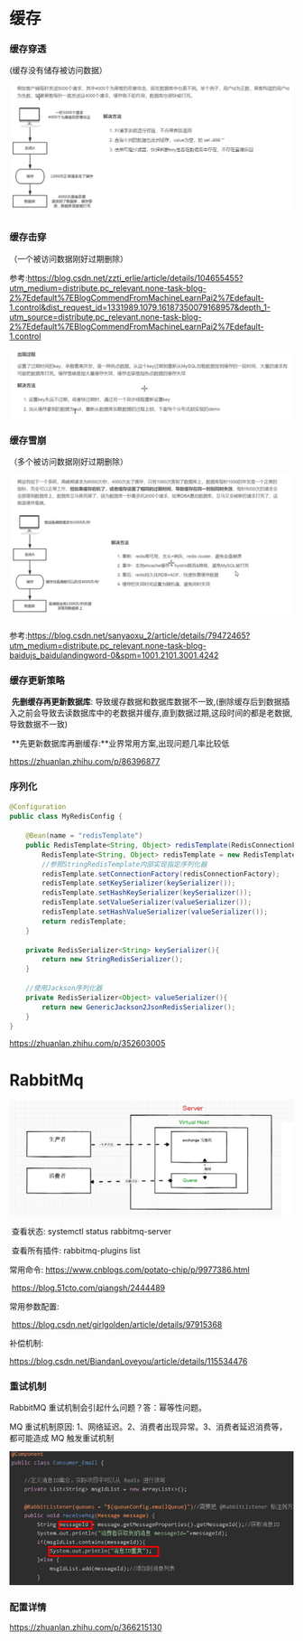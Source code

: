 

# 缓存

### 缓存穿透

(缓存没有储存被访问数据）

![1618741428290](redis.assets/1618741428290.png)

### 缓存击穿

（一个被访问数据刚好过期删除）

参考:https://blog.csdn.net/zzti_erlie/article/details/104655455?utm_medium=distribute.pc_relevant.none-task-blog-2%7Edefault%7EBlogCommendFromMachineLearnPai2%7Edefault-1.control&dist_request_id=1331989.1079.16187350079168957&depth_1-utm_source=distribute.pc_relevant.none-task-blog-2%7Edefault%7EBlogCommendFromMachineLearnPai2%7Edefault-1.control

![1618741560165](redis.assets/1618741560165.png)

### 缓存雪崩

（多个被访问数据刚好过期删除）

![1618735392301](redis.assets/1618735392301.png)

参考:https://blog.csdn.net/sanyaoxu_2/article/details/79472465?utm_medium=distribute.pc_relevant.none-task-blog-baidujs_baidulandingword-0&spm=1001.2101.3001.4242





### 缓存更新策略

​		**先删缓存再更新数据库**: 导致缓存数据和数据库数据不一致,(删除缓存后到数据插入之前会导致去读数据库中的老数据并缓存,直到数据过期,这段时间的都是老数据,导致数据不一致)

​    	**先更新数据库再删缓存:**业界常用方案,出现问题几率比较低

https://zhuanlan.zhihu.com/p/86396877



### 序列化

```java
@Configuration
public class MyRedisConfig {

    @Bean(name = "redisTemplate")
    public RedisTemplate<String, Object> redisTemplate(RedisConnectionFactory redisConnectionFactory){
        RedisTemplate<String, Object> redisTemplate = new RedisTemplate<>();
        //参照StringRedisTemplate内部实现指定序列化器
        redisTemplate.setConnectionFactory(redisConnectionFactory);
        redisTemplate.setKeySerializer(keySerializer());
        redisTemplate.setHashKeySerializer(keySerializer());
        redisTemplate.setValueSerializer(valueSerializer());
        redisTemplate.setHashValueSerializer(valueSerializer());
        return redisTemplate;
    }

    private RedisSerializer<String> keySerializer(){
        return new StringRedisSerializer();
    }

    //使用Jackson序列化器
    private RedisSerializer<Object> valueSerializer(){
        return new GenericJackson2JsonRedisSerializer();
    }
}
```

https://zhuanlan.zhihu.com/p/352603005

# RabbitMq

![1618839865249](redis.assets/1618839865249.png)

​	查看状态: systemctl status rabbitmq-server   

​	查看所有插件:   rabbitmq-plugins  list  

常用命令: https://www.cnblogs.com/potato-chip/p/9977386.html

​				  https://blog.51cto.com/qiangsh/2444489

常用参数配置:

​					https://blog.csdn.net/girlgolden/article/details/97915368

补偿机制:

https://blog.csdn.net/BiandanLoveyou/article/details/115534476

### 重试机制

RabbitMQ 重试机制会引起什么问题？答：幂等性问题。

MQ 重试机制原因:  1、网络延迟。2、消费者出现异常。3、消费者延迟消费等，都可能造成 MQ 触发重试机制

![1619422198935](redis.assets/1619422198935.png)





### 配置详情

https://zhuanlan.zhihu.com/p/366215130